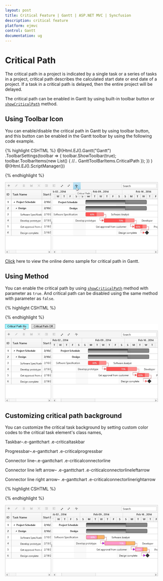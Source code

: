```yaml
---
layout: post
title: Critical Feature | Gantt | ASP.NET MVC | Syncfusion
description: critical feature
platform: ejmvc
control: Gantt
documentation: ug
---
```

# Critical Path

The critical path in a project is indicated by a single task or a series of tasks in a project, critical path describes the calculated start date or end date of a project. If a task in a critical path is delayed, then the entire project will be delayed.

The critical path can be enabled in Gantt by using built-in toolbar button or [`showCriticalPath`](/api/js/ejgantt#methods:showcriticalpath "showCriticalPath(isShown)") method.

## Using Toolbar Icon

You can enable/disable the critical path in Gantt by using toolbar button, and this button can be enabled in the Gantt toolbar by using the following code example.

{% highlight CSHTML %}
@(Html.EJ().Gantt("Gantt")
    .ToolbarSettings(toolbar =>
    {
        toolbar.ShowToolbar(true);
        toolbar.ToolbarItems(new List<GanttToolBarItems>()
            {
                //..
                GanttToolBarItems.CriticalPath
            });
    }) 
    )
@(Html.EJ().ScriptManager())

{% endhighlight %}

![](criticalfeature_images/criticalfeature_img1.jpeg)

[Click](https://mvc.syncfusion.com/demos/web/gantt/criticalpath) here to view the online demo sample for critical path in Gantt.


## Using Method

You can enable the critical path by using [`showCriticalPath`](/api/js/ejgantt#methods:showcriticalpath "showCriticalPath(isShown)") method with parameter as `true`. And critical path can be disabled using the same method with parameter as `false`.

{% highlight CSHTML %}
 
<script>                   
$("#buttonOn").click(function (args) {
                ganttObj = $("#Gantt").data("ejGantt");
                ganttObj.showCriticalPath(true);
            })
$("#buttonOff").click(function (args) {
                ganttObj = $("#Gantt").data("ejGantt");
                ganttObj.showCriticalPath(false);
            })              
</script>

{% endhighlight %}

![](criticalfeature_images/criticalfeature_img2.jpeg)


## Customizing critical path background

You can customize the critical task background by setting custom color codes to the critical task element's class names,

Taskbar–.e-ganttchart .e-criticaltaskbar 

Progressbar–.e-ganttchart .e-criticalprogressbar     

Connector line–.e-ganttchart .e-criticalconnectorline       

Connector line left arrow– .e-ganttchart .e-criticalconnectorlineleftarrow  

Connector line right arrow–  .e-ganttchart .e-criticalconnectorlinerightarrow 

{% highlight CSHTML %}
 
<style>
    .e-ganttchart .e-criticaltaskbar {
                background-color : #ffb366!important;
                border-color : gray!important
    }
    .e-ganttchart .e-criticalprogressbar {
                background-color : #ff99cc!important;
                border-color : #b35900!important
    }
    .e-ganttchart .e-criticalconnectorline {
                background-color : #b800e6!important;
    }
    .e-ganttchart .e-criticalconnectorlineleftarrow {
                border-right-color : #b800e6!important;
    }
    .e-ganttchart .e-criticalconnectorlinerightarrow{
                border-left-color : #b800e6!important;
    }
</style>


{% endhighlight %}

![](criticalfeature_images/criticalfeature_img3.jpeg)

